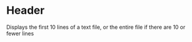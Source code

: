 # Header
Displays the first 10 lines of a text file, or the entire file if there are 10 or fewer lines

